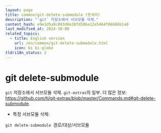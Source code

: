 ```yaml
---
layout: page
title: common/git-delete-submodule (한국어)
description: "`git` 저장소에서 서브모듈 삭제."
content_hash: e9e1d5a9c093d8e28fd50ba12e5464f86686b1a0
last_modified_at: 2024-10-08
related_topics:
  - title: English version
    url: /en/common/git-delete-submodule.html
    icon: bi bi-globe
tldri18n_status: 2
---
```

# git delete-submodule

`git` 저장소에서 서브모듈 삭제.
`git-extras`의 일부.
더 많은 정보: <https://github.com/tj/git-extras/blob/master/Commands.md#git-delete-submodule>.

- 특정 서브모듈 삭제:

`git delete-submodule `<span class="tldr-var badge badge-pill bg-dark-lm bg-white-dm text-white-lm text-dark-dm font-weight-bold">경로/대상/서브모듈</span>
